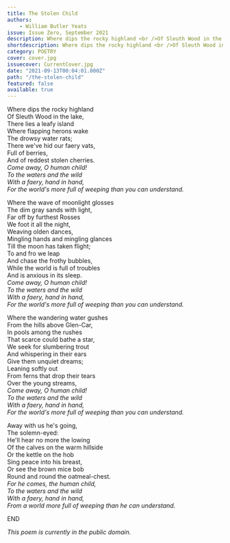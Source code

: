 ```yaml
---
title: The Stolen Child
authors:
    - William Butler Yeats
issue: Issue Zero, September 2021
description: Where dips the rocky highland <br />Of Sleuth Wood in the lake, <br />There lies a leafy island <br />Where flapping herons wake <a href="https://www.havenquarterly.com/the-stolen-child/">[<i>...</i>]</a>
shortdescription: Where dips the rocky highland <br />Of Sleuth Wood in the lake, <br />There lies a leafy island <br />Where flapping herons wake <a href="https://www.havenquarterly.com/the-stolen-child/">[<i>...</i>]</a>
category: POETRY
cover: cover.jpg
issuecover: CurrentCover.jpg
date: "2021-09-13T00:04:01.000Z"
path: "/the-stolen-child"
featured: false
available: true
---
```


Where dips the rocky highland  
Of Sleuth Wood in the lake,  
There lies a leafy island  
Where flapping herons wake  
The drowsy water rats;  
There we've hid our faery vats,  
Full of berries,  
And of reddest stolen cherries.  
*Come away, O human child!*  
*To the waters and the wild*  
*With a faery, hand in hand,*  
*For the world's more full of weeping than you can understand.*  

Where the wave of moonlight glosses  
The dim gray sands with light,  
Far off by furthest Rosses  
We foot it all the night,  
Weaving olden dances,  
Mingling hands and mingling glances  
Till the moon has taken flight;  
To and fro we leap  
And chase the frothy bubbles,  
While the world is full of troubles  
And is anxious in its sleep.  
*Come away, O human child!*  
*To the waters and the wild*  
*With a faery, hand in hand,*  
*For the world's more full of weeping than you can understand.*  

Where the wandering water gushes  
From the hills above Glen-Car,  
In pools among the rushes  
That scarce could bathe a star,  
We seek for slumbering trout  
And whispering in their ears  
Give them unquiet dreams;  
Leaning softly out  
From ferns that drop their tears  
Over the young streams,  
*Come away, O human child!*  
*To the waters and the wild*  
*With a faery, hand in hand,*  
*For the world's more full of weeping than you can understand.*  

Away with us he's going,  
The solemn-eyed:  
He'll hear no more the lowing  
Of the calves on the warm hillside  
Or the kettle on the hob  
Sing peace into his breast,  
Or see the brown mice bob  
Round and round the oatmeal-chest.  
*For he comes, the human child,*  
*To the waters and the wild*  
*With a faery, hand in hand,*  
*From a world more full of weeping than he can understand.*  

END

*This poem is currently in the public domain.*